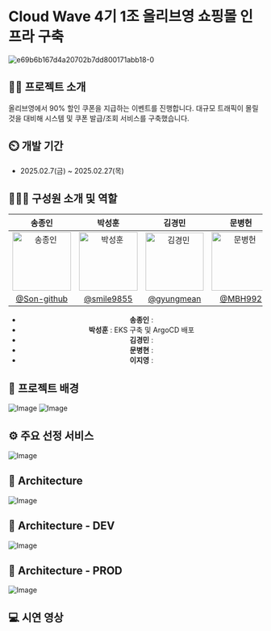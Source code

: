 # Cloud Wave 4기 1조 올리브영 쇼핑몰 인프라 구축
![e69b6b167d4a20702b7dd800171abb18-0](https://github.com/user-attachments/assets/981447fa-cd45-41e0-bba1-046567d8c971)

## 👨‍🏫 프로젝트 소개
올리브영에서 90% 할인 쿠폰을 지급하는 이벤트를 진행합니다. 대규모 트래픽이 몰릴것을 대비해 시스템 및 쿠폰 발급/조회 서비스를 구축했습니다.

## ⏲️ 개발 기간 
- 2025.02.7(금) ~ 2025.02.27(목)

  
## 🧑‍🤝‍🧑 구성원 소개 및 역할
<div align="center">

|  송종인  |  박성훈  |  김경민  |  문병헌  |  이지영  |
| :-----: | :-----: |  :-----: |  :-----: |   :-----: | 
| <img width="116" alt="송종인" src="https://github.com/user-attachments/assets/04ffd101-0699-49bd-8ca4-04a8f9432aa3" /> | <img width="116" alt="박성훈" src="https://github.com/user-attachments/assets/2d95ede3-1867-4ee8-a0a7-44c86f94f9dd" />| <img width="115" alt="김경민" src="https://github.com/user-attachments/assets/9e61b2ae-3385-4cbe-82ce-118c4943000d" />| <img width="116" alt="문병헌" src="https://github.com/user-attachments/assets/7ebcbd47-e931-4da4-a4e1-d30428afab53" />| <img width="116" alt="이지영" src="https://github.com/user-attachments/assets/3ecf1a86-aa0c-4a83-a9cc-494eabf198d0" />
|[@Son-github](https://github.com/Son-github)| [@smile9855](https://github.com/smile9855)| [@gyungmean](https://github.com/gyungmean) | [@MBH992](https://github.com/MBH992) | [@lakedata](https://github.com/lakedata) | 


- **송종인** : 
- **박성훈** : EKS 구축 및 ArgoCD 배포
- **김경민** : 
- **문병현** : 
- **이지영** : 
 
</div>


## 📌 프로젝트 배경
![Image](https://github.com/user-attachments/assets/6aa3f88b-8e18-4523-b213-86f96fb6dc3b)
![Image](https://github.com/user-attachments/assets/3dd3a565-752a-448b-98e6-4717918054b2)

## ⚙️ 주요 선정 서비스
![Image](https://github.com/user-attachments/assets/46a11edc-2889-4d50-8bfe-96b86d08565b)

## 📝 Architecture
![Image](https://github.com/user-attachments/assets/28161e59-12c9-40e2-900f-0f8f941de8b3)

## 📝 Architecture - DEV
![Image](https://github.com/user-attachments/assets/55a69d09-a754-4ba8-b9d6-6b6ebbe159ce)

## 📝 Architecture - PROD
![Image](https://github.com/user-attachments/assets/a0ffe962-3471-444d-8404-1bc76601d763)


## 💻 시연 영상





